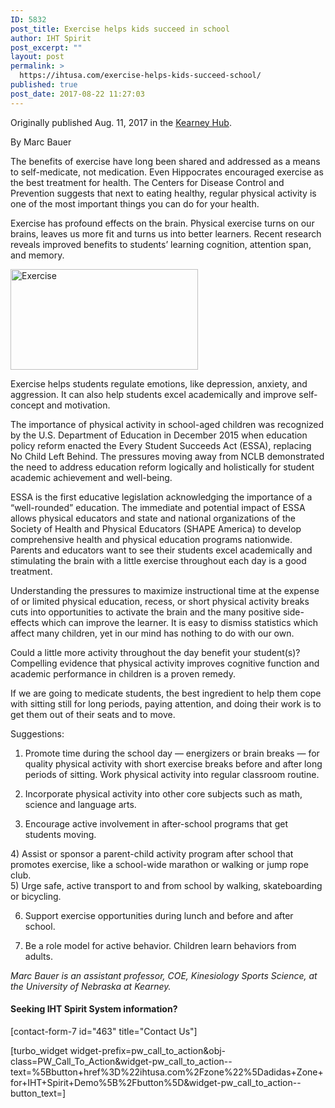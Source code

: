 ```yaml
---
ID: 5832
post_title: Exercise helps kids succeed in school
author: IHT Spirit
post_excerpt: ""
layout: post
permalink: >
  https://ihtusa.com/exercise-helps-kids-succeed-school/
published: true
post_date: 2017-08-22 11:27:03
---
```

Originally published Aug. 11, 2017 in the <a href="http://www.kearneyhub.com/opinions/kearneyopinions/exercise-helps-kids-succeed-in-school/article_a9823a66-7ea3-11e7-8d9d-a78947d72652.html" target="_blank" rel="noopener">Kearney Hub</a>.

By Marc Bauer

The benefits of exercise have long been shared and addressed as a means to self-medicate, not medication. Even Hippocrates encouraged exercise as the best treatment for health. The Centers for Disease Control and Prevention suggests that next to eating healthy, regular physical activity is one of the most important things you can do for your health.

Exercise has profound effects on the brain. Physical exercise turns on our brains, leaves us more fit and turns us into better learners. Recent research reveals improved benefits to students’ learning cognition, attention span, and memory.<!--more-->

<a href="https://ihtusa.com/wp-content/uploads/2017/08/8-22share1feature.jpg"><img class="alignleft wp-image-5833 size-medium" src="https://ihtusa.com/wp-content/uploads/2017/08/8-22share1feature-300x161.jpg" alt="Exercise" width="300" height="161" /></a>

Exercise helps students regulate emotions, like depression, anxiety, and aggression. It can also help students excel academically and improve self-concept and motivation.

The importance of physical activity in school-aged children was recognized by the U.S. Department of Education in December 2015 when education policy reform enacted the Every Student Succeeds Act (ESSA), replacing No Child Left Behind. The pressures moving away from NCLB demonstrated the need to address education reform logically and holistically for student academic achievement and well-being.

ESSA is the first educative legislation acknowledging the importance of a “well-rounded” education. The immediate and potential impact of ESSA allows physical educators and state and national organizations of the Society of Health and Physical Educators (SHAPE America) to develop comprehensive health and physical education programs nationwide. Parents and educators want to see their students excel academically and stimulating the brain with a little exercise throughout each day is a good treatment.

Understanding the pressures to maximize instructional time at the expense of or limited physical education, recess, or short physical activity breaks cuts into opportunities to activate the brain and the many positive side-effects which can improve the learner. It is easy to dismiss statistics which affect many children, yet in our mind has nothing to do with our own.

Could a little more activity throughout the day benefit your student(s)? Compelling evidence that physical activity improves cognitive function and academic performance in children is a proven remedy.

If we are going to medicate students, the best ingredient to help them cope with sitting still for long periods, paying attention, and doing their work is to get them out of their seats and to move.

Suggestions:

1) Promote time during the school day — energizers or brain breaks — for quality physical activity with short exercise breaks before and after long periods of sitting. Work physical activity into regular classroom routine.

2) Incorporate physical activity into other core subjects such as math, science and language arts.

3) Encourage active involvement in after-school programs that get students moving.
<div id="tncms-region-article_instory_middle" class="tncms-region hidden-print">
<div id="tncms-block-1348188" class="tncms-block">
<div class="tnt-ads-container text-center ">
<div id="ad-1348188" class="tnt-ads dfp-ad dfp-rendered dfp-creative-138208107844 dfp-line-item-684648133" data-dfp-adunit="/167885573/kearneyhub/opinions/kearneyopinions" data-dfp-custom-pos="BottomLeft" data-dfp-size="[300, 250]" data-google-query-id="CO3og_id69UCFQe8TwodeDEBUw">
<div id="google_ads_iframe_/167885573/kearneyhub/opinions/kearneyopinions_1__container__">4) Assist or sponsor a parent-child activity program after school that promotes exercise, like a school-wide marathon or walking or jump rope club.</div>
</div>
</div>
</div>
</div>
5) Urge safe, active transport to and from school by walking, skateboarding or bicycling.

6) Support exercise opportunities during lunch and before and after school.

7) Be a role model for active behavior. Children learn behaviors from adults.

<em>Marc Bauer is an assistant professor, COE, Kinesiology Sports Science, at the University of Nebraska at Kearney.</em>
<h4>Seeking IHT Spirit System information?</h4>
[contact-form-7 id="463" title="Contact Us"]

[turbo_widget widget-prefix=pw_call_to_action&obj-class=PW_Call_To_Action&widget-pw_call_to_action--text=%5Bbutton+href%3D%22ihtusa.com%2Fzone%22%5Dadidas+Zone+for+IHT+Spirit+Demo%5B%2Fbutton%5D&widget-pw_call_to_action--button_text=]